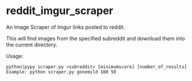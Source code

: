 reddit_imgur_scraper
====================

An Image Scraper of Imgur links posted to reddit.


This will find images from the specified subreddit and download them into the current directory.

Usage:
    
    python|pypy scraper.py <subreddit> [minimumscore] [number_of_results]
    Example: python scraper.py gonemild 100 50